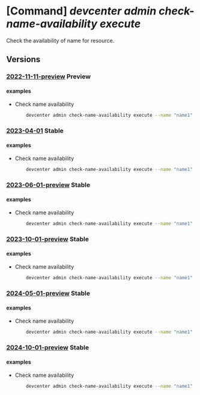 # [Command] _devcenter admin check-name-availability execute_

Check the availability of name for resource.

## Versions

### [2022-11-11-preview](/Resources/mgmt-plane/L3N1YnNjcmlwdGlvbnMve30vcHJvdmlkZXJzL21pY3Jvc29mdC5kZXZjZW50ZXIvY2hlY2tuYW1lYXZhaWxhYmlsaXR5/2022-11-11-preview.xml) **Preview**

<!-- mgmt-plane /subscriptions/{}/providers/microsoft.devcenter/checknameavailability 2022-11-11-preview -->

#### examples

- Check name availability
    ```bash
        devcenter admin check-name-availability execute --name "name1" --type "Microsoft.DevCenter/devcenters"
    ```

### [2023-04-01](/Resources/mgmt-plane/L3N1YnNjcmlwdGlvbnMve30vcHJvdmlkZXJzL21pY3Jvc29mdC5kZXZjZW50ZXIvY2hlY2tuYW1lYXZhaWxhYmlsaXR5/2023-04-01.xml) **Stable**

<!-- mgmt-plane /subscriptions/{}/providers/microsoft.devcenter/checknameavailability 2023-04-01 -->

#### examples

- Check name availability
    ```bash
        devcenter admin check-name-availability execute --name "name1" --type "Microsoft.DevCenter/devcenters"
    ```

### [2023-06-01-preview](/Resources/mgmt-plane/L3N1YnNjcmlwdGlvbnMve30vcHJvdmlkZXJzL21pY3Jvc29mdC5kZXZjZW50ZXIvY2hlY2tuYW1lYXZhaWxhYmlsaXR5/2023-06-01-preview.xml) **Stable**

<!-- mgmt-plane /subscriptions/{}/providers/microsoft.devcenter/checknameavailability 2023-06-01-preview -->

#### examples

- Check name availability
    ```bash
        devcenter admin check-name-availability execute --name "name1" --type "Microsoft.DevCenter/devcenters"
    ```

### [2023-10-01-preview](/Resources/mgmt-plane/L3N1YnNjcmlwdGlvbnMve30vcHJvdmlkZXJzL21pY3Jvc29mdC5kZXZjZW50ZXIvY2hlY2tuYW1lYXZhaWxhYmlsaXR5/2023-10-01-preview.xml) **Stable**

<!-- mgmt-plane /subscriptions/{}/providers/microsoft.devcenter/checknameavailability 2023-10-01-preview -->

#### examples

- Check name availability
    ```bash
        devcenter admin check-name-availability execute --name "name1" --type "Microsoft.DevCenter/devcenters"
    ```

### [2024-05-01-preview](/Resources/mgmt-plane/L3N1YnNjcmlwdGlvbnMve30vcHJvdmlkZXJzL21pY3Jvc29mdC5kZXZjZW50ZXIvY2hlY2tuYW1lYXZhaWxhYmlsaXR5/2024-05-01-preview.xml) **Stable**

<!-- mgmt-plane /subscriptions/{}/providers/microsoft.devcenter/checknameavailability 2024-05-01-preview -->

#### examples

- Check name availability
    ```bash
        devcenter admin check-name-availability execute --name "name1" --type "Microsoft.DevCenter/devcenters"
    ```

### [2024-10-01-preview](/Resources/mgmt-plane/L3N1YnNjcmlwdGlvbnMve30vcHJvdmlkZXJzL21pY3Jvc29mdC5kZXZjZW50ZXIvY2hlY2tuYW1lYXZhaWxhYmlsaXR5/2024-10-01-preview.xml) **Stable**

<!-- mgmt-plane /subscriptions/{}/providers/microsoft.devcenter/checknameavailability 2024-10-01-preview -->

#### examples

- Check name availability
    ```bash
        devcenter admin check-name-availability execute --name "name1" --type "Microsoft.DevCenter/devcenters"
    ```
